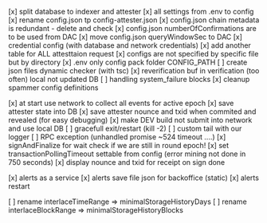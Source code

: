 
[x] split database to indexer and attester
[x] all settings from .env to config
[x] rename config.json tp config-attester.json
[x] config.json chain metadata is redundant - delete and check
[x] config.json numberOfConfirmations are to be used from DAC
[x] move config.json queryWindowSec to DAC
[x] credential config (with database and network credentials)
[x] add another table for ALL attesttaion request
[x] configs are not specified by specific file but by directory
[x] .env only config pack folder  CONFIG_PATH
[ ] create json files dynamic checker (with tsc)
[x] reverification buf in verification (too often) local not updated DB 
[ ] handling system_failure blocks
[x] cleanup spammer config definitions

[x] at start use network to collect all events for active epoch
[x] save attester state into DB
[x] save attester nounce and txid when commited and revealed (for easy debugging)
[x] make DEV build not submit into network and use local DB
[ ] gracefull exit/restart (kill -2)
[ ] custom tail with our logger
[ ] RPC exception (unhandled promise ~524 timeout ....)
[x] signAndFinalize for wait check if we are still in round epoch!
[x] set transactionPollingTimeout settable from config (error mining not done in 750 seconds)
[x] display nounce and txid for receipt on sign done

[x] alerts as a service
[x] alerts save file json for backoffice (static)
[x] alerts restart

[ ] rename interlaceTimeRange => minimalStorageHistoryDays
[ ] rename interlaceBlockRange => minimalStorageHistoryBlocks
